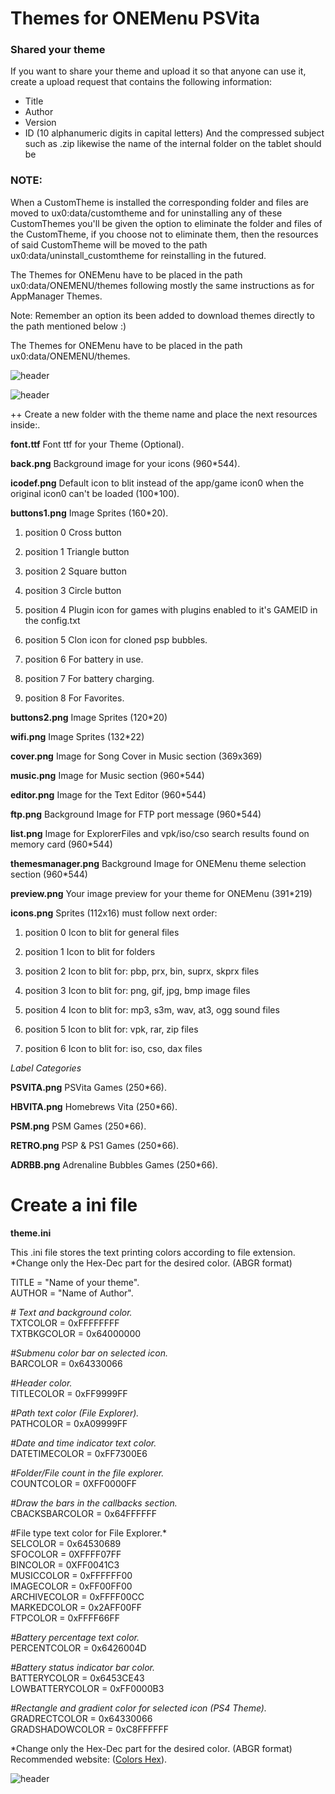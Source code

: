 # Themes for ONEMenu PSVita

### Shared your theme ###
If you want to share your theme and upload it so that anyone can use it, create a upload request that contains the following information:
- Title
- Author
- Version
- ID (10 alphanumeric digits in capital letters)
And the compressed subject such as <ID> .zip likewise the name of the internal folder on the tablet should be <ID>

### NOTE:<br>
When a CustomTheme is installed the corresponding folder and files are moved to ux0:data/customtheme and for uninstalling any of these CustomThemes you'll be given the option to eliminate the folder and files of the CustomTheme, if you choose not to eliminate them, then the resources of said CustomTheme will be moved to the path ux0:data/uninstall_customtheme for reinstalling in the futured.<br>

The Themes for ONEMenu have to be placed in the path ux0:data/ONEMENU/themes following mostly the same instructions as for AppManager Themes.<br>

Note: Remember an option its been added to download themes directly to the path mentioned below :)

The Themes for ONEMenu have to be placed in the path ux0:data/ONEMENU/themes.<br>

![header](../screenshots/1MENUVITA6.png)

![header](../screenshots/themes2.png)

++ Create a new folder with the theme name and place the next resources inside:.<br>

**font.ttf**        Font ttf for your Theme (Optional).<br>

**back.png**        Background image for your icons (960*544).<br>

**icodef.png**      Default icon to blit instead of the app/game icon0 when the original icon0 can't be loaded (100*100).<br>

**buttons1.png**    Image Sprites (160*20).<br>


  1. position 0				Cross button

  1. position 1				Triangle button

  1. position 2				Square button

  1. position 3				Circle button

  1. position 4				Plugin icon for games with plugins enabled to it's GAMEID in the config.txt

  1. position 5				Clon icon for cloned psp bubbles.

  1. position 6				For battery in use.

  1. position 7				For battery charging.

  1. position 8				For Favorites.


**buttons2.png**    Image Sprites (120*20)
  
**wifi.png**        Image Sprites (132*22)

**cover.png**       Image for Song Cover in Music section (369x369)

**music.png**       Image for Music section (960*544)

**editor.png**     Image for the Text Editor (960*544)

**ftp.png**         Background Image for FTP port message (960*544)

**list.png**        Image for ExplorerFiles and vpk/iso/cso search results found on memory card (960*544)

**themesmanager.png** Background Image for ONEMenu theme selection section (960*544)

**preview.png**     Your image preview for your theme for ONEMenu (391*219)

**icons.png**       Sprites (112x16) must follow next order:

  1. position 0			    Icon to blit for general files

  1. position 1				Icon to blit for folders

  1. position 2				Icon to blit for: pbp, prx, bin, suprx, skprx files

  1. position 3				Icon to blit for: png, gif, jpg, bmp image files

  1. position 4				Icon to blit for: mp3, s3m, wav, at3, ogg sound files

  1. position 5				Icon to blit for: vpk, rar, zip files

  1. position 6				Icon to blit for: iso, cso, dax files


*Label Categories*

**PSVITA.png**   PSVita Games (250*66).<br>

**HBVITA.png**   Homebrews Vita (250*66).<br>

**PSM.png**      PSM Games (250*66).<br>

**RETRO.png**    PSP & PS1 Games (250*66).<br>

**ADRBB.png**    Adrenaline Bubbles Games (250*66).<br>


# Create a ini file

**theme.ini**

This .ini file stores the text printing colors according to file extension.<br>
*Change only the Hex-Dec part for the desired color. (ABGR format)<br>

TITLE = "Name of your theme".<br>
AUTHOR = "Name of Author".<br>

*# Text and background color.*<br>
TXTCOLOR		= 0xFFFFFFFF<br>
TXTBKGCOLOR		= 0x64000000

*#Submenu color bar on selected icon.*<br>
BARCOLOR        = 0x64330066

*#Header color.*<br>
TITLECOLOR      = 0xFF9999FF

*#Path text color (File Explorer).*<br>
PATHCOLOR       = 0xA09999FF

*#Date and time indicator text color.*<br>
DATETIMECOLOR   = 0xFF7300E6

*#Folder/File count in the file explorer.*<br>
COUNTCOLOR	= 0XFF0000FF

*#Draw the bars in the callbacks section.*<br>
CBACKSBARCOLOR	= 0x64FFFFFF

#File type text color for File Explorer.*<br>
SELCOLOR        = 0x64530689<br>
SFOCOLOR        = 0XFFFF07FF<br>
BINCOLOR        = 0XFF0041C3<br>
MUSICCOLOR      = 0xFFFFFF00<br>
IMAGECOLOR      = 0xFF00FF00<br>
ARCHIVECOLOR    = 0xFFFF00CC<br>
MARKEDCOLOR     = 0x2AFF00FF<br>
FTPCOLOR		= 0xFFFF66FF<br>

*#Battery percentage text color.*<br>
PERCENTCOLOR	= 0x6426004D

*#Battery status indicator bar color.*<br>
BATTERYCOLOR	= 0x6453CE43<br>
LOWBATTERYCOLOR	= 0xFF0000B3<br>

*#Rectangle and gradient color for selected icon (PS4 Theme).*<br>
GRADRECTCOLOR	= 0x64330066<br>
GRADSHADOWCOLOR = 0xC8FFFFFF<br>

*Change only the Hex-Dec part for the desired color. (ABGR format)<br>
Recommended website: ([Colors Hex](https://www.w3schools.com/colors/colors_hexadecimal.asp)).<br>

![header](../screenshots/themes1.png)
